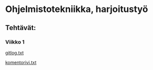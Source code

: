 
# Ohjelmistotekniikka, harjoitustyö

## Tehtävät:

### Viikko 1


[gitlog.txt](https://github.com/r-elsa/ot-harjoitustyo/blob/master/laskarit/viikko1/gitlog.txt)

[komentorivi.txt](https://github.com/r-elsa/ot-harjoitustyo/blob/master/laskarit/viikko1/komentorivi.txt)
